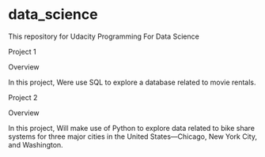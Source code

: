# data_science

This repository for Udacity Programming For Data Science


Project 1

Overview

In this project, Were use SQL to explore a database related to movie rentals. 


Project 2

Overview



In this project, Will make use of Python to explore data related to bike share systems for three major cities in the United States—Chicago, New York City, and Washington.


